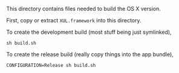 This directory contains files needed to build the OS X version.

First, copy or extract `XUL.framework` into this directory.

To create the development build (most stuff being just symlinked),

    sh build.sh

To create the release build (really copy things into the app bundle),

    CONFIGURATION=Release sh build.sh



